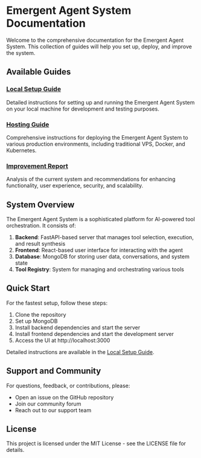 # Emergent Agent System Documentation

Welcome to the comprehensive documentation for the Emergent Agent System. This collection of guides will help you set up, deploy, and improve the system.

## Available Guides

### [Local Setup Guide](./LocalSetupGuide.md)
Detailed instructions for setting up and running the Emergent Agent System on your local machine for development and testing purposes.

### [Hosting Guide](./HostingGuide.md)
Comprehensive instructions for deploying the Emergent Agent System to various production environments, including traditional VPS, Docker, and Kubernetes.

### [Improvement Report](./ImprovementReport.md)
Analysis of the current system and recommendations for enhancing functionality, user experience, security, and scalability.

## System Overview

The Emergent Agent System is a sophisticated platform for AI-powered tool orchestration. It consists of:

1. **Backend**: FastAPI-based server that manages tool selection, execution, and result synthesis
2. **Frontend**: React-based user interface for interacting with the agent
3. **Database**: MongoDB for storing user data, conversations, and system state
4. **Tool Registry**: System for managing and orchestrating various tools

## Quick Start

For the fastest setup, follow these steps:

1. Clone the repository
2. Set up MongoDB
3. Install backend dependencies and start the server
4. Install frontend dependencies and start the development server
5. Access the UI at http://localhost:3000

Detailed instructions are available in the [Local Setup Guide](./LocalSetupGuide.md).

## Support and Community

For questions, feedback, or contributions, please:

- Open an issue on the GitHub repository
- Join our community forum
- Reach out to our support team

## License

This project is licensed under the MIT License - see the LICENSE file for details.